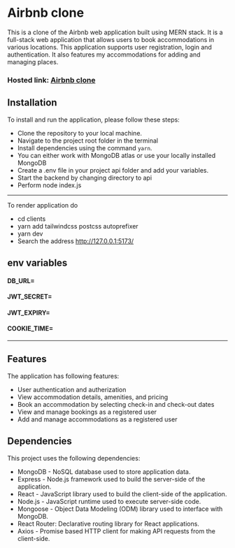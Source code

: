 # Airbnb clone

This is a clone of the Airbnb web application built using MERN stack. It is a full-stack web application that allows users to book accommodations in various locations. This application supports user registration, login and authentication. It also features my accommodations for adding and managing places.

### Hosted link: [Airbnb clone](https://kash-airbnb1.netlify.app)

## Installation

To install and run the application, please follow these steps:

- Clone the repository to your local machine.
- Navigate to the project root folder in the terminal
- Install dependencies using the command `yarn`.
- You can either work with MongoDB atlas or use your locally installed MongoDB
- Create a .env file in your project api folder and add your variables.
- Start the backend by changing directory to api 
- Perform node index.js

---

To render application do 
- cd clients
- yarn add tailwindcss postcss autoprefixer
- yarn dev
- Search the address http://127.0.0.1:5173/

## env variables

#### DB_URL=

#### JWT_SECRET=

#### JWT_EXPIRY=

#### COOKIE_TIME=

---

## Features

The application has following features:

- User authentication and autherization
- View accommodation details, amenities, and pricing
- Book an accommodation by selecting check-in and check-out dates
- View and manage bookings as a registered user
- Add and manage accommodations as a registered user

## Dependencies

This project uses the following dependencies:

- MongoDB - NoSQL database used to store application data.
- Express - Node.js framework used to build the server-side of the application.
- React - JavaScript library used to build the client-side of the application.
- Node.js - JavaScript runtime used to execute server-side code.
- Mongoose - Object Data Modeling (ODM) library used to interface with MongoDB.
- React Router: Declarative routing library for React applications.
- Axios - Promise based HTTP client for making API requests from the client-side.
